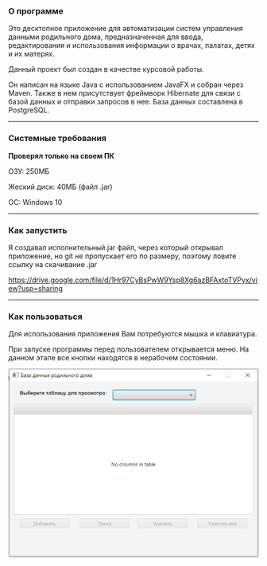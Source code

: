 ### О программе
Это десктопное приложение для автоматизации систем управления данными родильного дома, предназначенная для ввода, редактирования и использования информации о врачах, палатах, детях и их матерях.

Данный проект был создан в качестве курсовой работы.

Он написан на языке Java с использованием JavaFX и собран через Maven.
Также в нем присутствует фреймворк Hibernate для связи с базой данных и отправки запросов в нее.
База данных составлена в PostgreSQL.

***
### Системные требования
**Проверял только на своем ПК**

ОЗУ: 250МБ

Жеский диск: 40МБ (файл .jar)

ОС: Windows 10
***
### Как запустить
Я создавал исполнительный.jar файл, через который открывал приложение, но git не пропускает его по размеру, поэтому ловите ссылку на скачивание .jar

https://drive.google.com/file/d/1Hr97CyBsPwW9Ysp8Xg6azBFAxtoTVPyx/view?usp=sharing
***
### Как пользоваться
Для использования приложения Вам потребуются мышка и клавиатура.

При запуске программы перед пользователем открывается меню. На данном этапе все кнопки находятся в нерабочем состоянии.

![alt text](screenshots/1.png "")
